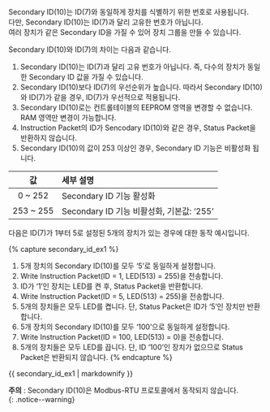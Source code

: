 Secondary ID(10)는 ID(7)와 동일하게 장치를 식별하기 위한 번호로 사용됩니다.  
다만, Secondary ID(10)는 ID(7)과 달리 고유한 번호가 아닙니다.  
여러 장치가 같은 Secondary ID을 가질 수 있어 장치 그룹을 만들 수 있습니다.

Secondary ID(10)와 ID(7)의 차이는 다음과 같습니다.
1. Secondary ID(10)는 ID(7)과 달리 고유 번호가 아닙니다. 즉, 다수의 장치가 동일한 Secondary ID 값을 가질 수 있습니다.
2. Secondary ID(10)보다 ID(7)의 우선순위가 높습니다. 따라서 Secondary ID(10)와 ID(7)가 같을 경우, ID(7)가 우선적으로 적용됩니다.
3. Secondary ID(10)로는 컨트롤테이블의 EEPROM 영역을 변경할 수 없습니다. RAM 영역만 변경이 가능합니다.
4. Instruction Packet의 ID가 Sencodary ID(10)와 같은 경우, Status Packet을 반환하지 않습니다.
5. Secondary ID(10)의 값이 253 이상인 경우, Secondary ID 기능은 비활성화 됩니다.

|    값     | 세부 설명                                 |
|:---------:|:------------------------------------------|
|  0 ~ 252  | Secondary ID 기능 활성화                  |
| 253 ~ 255 | Secondary ID 기능 비활성화, 기본값: ‘255’ |

다음은 ID(7)가 1부터 5로 설정된 5개의 장치가 있는 경우에 대한 동작 예시입니다.

{% capture secondary_id_ex1 %}
1. 5개 장치의 Secondary ID(10)를 모두 ‘5’로 동일하게 설정합니다.
2. Write Instruction Packet(ID = 1, LED(513) = 255)을 전송합니다.
3. ID가 ‘1’인 장치는 LED를 켠 후, Status Packet을 반환합니다.
4. Write Instruction Packet(ID = 5, LED(513) = 255)을 전송합니다.
5. 5개의 장치들은 모두 LED를 켭니다. 단, Status Packet은 ID가 ‘5’인 장치만 반환합니다.
6. 5개 장치의 Secondary ID(10)를 모두 ‘100’으로 동일하게 설정합니다.
7. Write Instruction Packet(ID = 100, LED(513) = 0)을 전송합니다.
8. 5개의 장치들은 모두 LED를 끕니다. 단, ID ‘100’인 장치가 없으므로 Status Packet은 반환되지 않습니다.
{% endcapture %}

<div class="notice">{{ secondary_id_ex1 | markdownify }}</div>

**주의** : Secondary ID(10)은 Modbus-RTU 프로토콜에서 동작되지 않습니다.   
{: .notice--warning}
